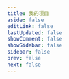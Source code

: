 ```yaml
---
title: 我的项目
aside: false
editLink: false
lastUpdated: false
showComment: false
showSidebar: false
sidebar: false
prev: false
next: false
---
```


<ProjectCard :projects="projectList" :games="gameList" :ais="aiList" />

<script setup>
  import zxid from '../public/img/zxid_icon.png';
  import fingerprint from '../public/img/fingerprint.png'
  import swd from '../public/img/game.png'
  import sword_design from '../public/img/sword_design.png'
  import vue_icon from '../public/img/vue.png'
  import myk from '../public/img/myk.png';

const projectList=[
  {
  name:'泰尔卓信综合平台',
  desc:`为<b>泰尔卓信</b>科技有限公司开发的卓信ID、推必安官网以及包含开发者管理、服务商管理、SDK版本管理、权限管理、多重配置管理、设备命中策略等功能的中后台管理平台。`,
  icon:zxid,
  showUrl:true,
  openSource:false,
  time:'2022年1月-2023年7月',
  url:[
    {
      name: "泰尔卓信官网",
      url: "http://www.telzx.com/",
      type:'url'
    }, 
    {
        name: "卓信ID",
        url: "https://zxid.caict.ac.cn/",
        type:'url'
    }, 
    {
      name: "推必安",
      url: "https://tuibian.mobileservice.cn/",
      type:'url'
    }],
    tags:['官网','中后台','管理系统','SDK管理'],
    log:'/projects/01-前端&全栈开发/01-泰尔卓信综合平台'
    },
    {
  name:'卓信&浏览器设备指纹SDK',
  desc:'为<b>泰尔卓信</b>科技有限公司开发的基于卓信ID、推必安的前后端SDK以及基于浏览器的设备指纹SDK，目的在于为服务商等提供不同平台下的卓信SDK需求。',
  icon:fingerprint,
  time:'2023年2月-2023年7月',
  type:'url',
  showUrl:false,
  openSource: false,
  tags:['设备指纹','Rollup','SDK开发','小程序SDK'],
   log:'/projects/01-前端&全栈开发/01-泰尔卓信综合平台'
},
{
  name:'游戏讨论&创作社区',
  desc:'以掘金社区、CSDN等平台为模版，个人独立开发的基于游戏领域开发的包括WEB、APP、小程序等多个平台的社区，实现玩家通过社区进行讨论和创作，正在开发中。未来会基于该社区开发通用社区模版并提供插件市场。',
  icon:swd,
  time:'2023年2月-至今',
  type:'url',
  showUrl:true,
  url:[{
  name: "轩辕天书社区",
  url: "http://fans.swdwiki.com/",
  type:'url'
  }],
  openSource: true,
  gitUrls:[{
    type:'github',
    url:'https://github.com/swdwiki/fans_web',
  }],
  tags:['全栈','独立开发','Nestjs','Golang','APP开发'],
   log:'/projects/01-前端&全栈开发/02-游戏讨论&创作社区'
}, {
  name:'Sword Design',
  desc:'Sword Design是基于游戏轩辕剑的粉丝社区相关产品衍生出来的包括PCWEB、小程序、APP等平台多平台的设计框架，未来可用于技术、游戏等新型移动社区类产品。目前正在开发中。',
  icon:sword_design,
  time:'2023年3月-至今',
  type:'url',
  showUrl:true,
  url:[{
  name: "文档地址",
  url: "http://design.swdwiki.com/docs",
  type:'url'
  }],
  openSource:true,
  gitUrls:[{
    type:'github',
    url:'https://github.com/swdwiki/swordui',
  }],
  tags:['设计系统','多平台','UI框架','开源','独立开发'],
},{
  name:'Vue3源码解析',
  desc:'深入了解Vue3的原理，实现最简vue3模型，用于深入学习vue3，理解vue3的核心逻辑。',
  icon:vue_icon,
  time:'2022年-2023年',
  type:'url',
  showUrl:false,
  url:[{
  name: "学习笔记",
  url: "/notes/vue3/index",
  type:'url'
  }],
  openSource:true,
  gitUrls:[{
    type:'github',
    url:'https://github.com/wty9sky/mini-vue3',
  }],
  tags:['实验','源码解析','实现原理','Vue3'],
},
// {
//       name:'Rust小工具',
//       desc:'基于Rust开发的各种小工具，持续性学习和开发Rust小工具，以及实现前端工具链，并产出学习与开发笔记。',
//       icon:'/public/img/rust_icon.png',
//       type:'url',
//       showUrl:true,
//       time:'2023年2月-至今',
//       url:[{
//         type:'url',
//         name: "DEMO",
//         url: "https://github.com/wty9sky/rust-tools",
//       },{
//         type:'url',
//         name: "学习笔记",
//         url: "/notes/rust/index",
//       }],
//       openSource:true,
//       gitUrls:[{
//         type:'github',
//         url:'https://github.com/wty9sky/rust-tools',
//       }],
//       tags:['实验','Rust','工具','工具链','学习笔记'],
// },
{
  name:'牡丹江防疫控制管理平台',
  desc:'在入职<b>盛世雪城</b>工作时期内，主导负责的第一个项目，通过迭代与重构开发，在疫情时期为牡丹江地区防疫提供较大助力，同时通过该项目逐渐落地确定开发组后续项目的主要开发技术路线与规范。',
  icon:myk,
  showUrl:true,
  time:'2020年2月-2022年10月',
  url:[{
    type:'minapp',
  name: "访问牡疫控小程序",
  url: "./img/myk_ewm.jpg",
  }],
  openSource:false,
  tags:['后台','小程序','Serverless','重构'],
   log:'/projects/01-前端&全栈开发/03-牡疫控平台'
}];

const gameList=[]
const aiList = []
</script>

<style scoped>
.vp-doc ul, .vp-doc ol{
    padding-left: 0;
}
</style>
